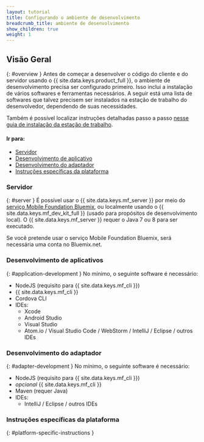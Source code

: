 ```yaml
---
layout: tutorial
title: Configurando o ambiente de desenvolvimento
breadcrumb_title: ambiente de desenvolvimento
show_children: true
weight: 1
---
```

<!-- NLS_CHARSET=UTF-8 -->
## Visão Geral
{: #overview }
Antes de começar a desenvolver o código do cliente e do servidor usando o {{ site.data.keys.product_full }}, o ambiente de desenvolvimento precisa ser configurado primeiro. Isso inclui a instalação de vários softwares e ferramentas necessários. A seguir está uma lista de softwares que talvez precisem ser instalados na estação de trabalho do desenvolvedor, dependendo de suas necessidades.

Também é possível localizar instruções detalhadas passo a passo [nesse guia de instalação da estação de trabalho](mobilefirst/installation-guide/).

#### Ir para:

* [Servidor](#server)
* [Desenvolvimento de aplicativo](#application-development)
* [Desenvolvimento do adaptador](#adapter-development)
* [Instruções específicas da plataforma](#platform-specific-instructions)

### Servidor
{: #server }
É possível usar o {{ site.data.keys.mf_server }} por meio do [serviço Mobile Foundation Bluemix](../../bluemix/using-mobile-foundation), ou localmente usando o {{ site.data.keys.mf_dev_kit_full }} (usado para propósitos de desenvolvimento local). O {{ site.data.keys.mf_server }} requer o Java 7 ou 8 para ser executado.

Se você pretende usar o serviço Mobile Foundation Bluemix, será necessária uma conta no Bluemix.net.

### Desenvolvimento de aplicativos
{: #application-development }
No mínimo, o seguinte software é necessário:

* NodeJS (requisito para {{ site.data.keys.mf_cli }})
* {{ site.data.keys.mf_cli }}
* Cordova CLI
* IDEs:
    - Xcode
    - Android Studio
    - Visual Studio
    - Atom.io / Visual Studio Code / WebStorm / IntelliJ / Eclipse / outros IDEs

### Desenvolvimento do adaptador
{: #adapter-development }
No mínimo, o seguinte software é necessário:

* NodeJS (requisito para {{ site.data.keys.mf_cli }})
* *opcional* {{ site.data.keys.mf_cli }}
* Maven (requer Java)
* IDEs:
    - IntelliJ / Eclipse / outros IDEs

### Instruções específicas da plataforma
{: #platform-specific-instructions }
